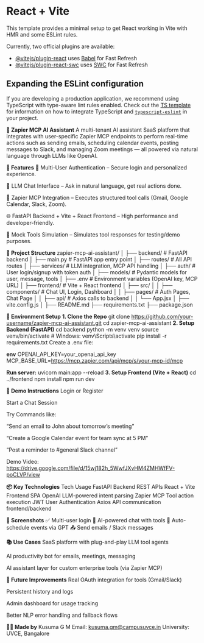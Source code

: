# React + Vite

This template provides a minimal setup to get React working in Vite with HMR and some ESLint rules.

Currently, two official plugins are available:

- [@vitejs/plugin-react](https://github.com/vitejs/vite-plugin-react/blob/main/packages/plugin-react) uses [Babel](https://babeljs.io/) for Fast Refresh
- [@vitejs/plugin-react-swc](https://github.com/vitejs/vite-plugin-react/blob/main/packages/plugin-react-swc) uses [SWC](https://swc.rs/) for Fast Refresh

## Expanding the ESLint configuration

If you are developing a production application, we recommend using TypeScript with type-aware lint rules enabled. Check out the [TS template](https://github.com/vitejs/vite/tree/main/packages/create-vite/template-react-ts) for information on how to integrate TypeScript and [`typescript-eslint`](https://typescript-eslint.io) in your project.

**🚀 Zapier MCP AI Assistant**
A multi-tenant AI assistant SaaS platform that integrates with user-specific Zapier MCP endpoints to perform real-time actions such as sending emails, scheduling calendar events, posting messages to Slack, and managing Zoom meetings — all powered via natural language through LLMs like OpenAI.

**🧠 Features**
🔐 Multi-User Authentication – Secure login and personalized experience.

🤖 LLM Chat Interface – Ask in natural language, get real actions done.

🔌 Zapier MCP Integration – Executes structured tool calls (Gmail, Google Calendar, Slack, Zoom).

🌐 FastAPI Backend + Vite + React Frontend – High performance and developer-friendly.

🧪 Mock Tools Simulation – Simulates tool responses for testing/demo purposes.

**📁 Project Structure**
zapier-mcp-ai-assistant/
│
├── backend/                    # FastAPI backend
│   ├── main.py                 # FastAPI app entry point
│   ├── routes/                 # All API routes
│   ├── services/               # LLM integration, MCP API handling
│   ├── auth/                   # User login/signup with token auth
│   ├── models/                 # Pydantic models for user, message, tools
│   ├── .env                    # Environment variables (OpenAI key, MCP URL)
│
├── frontend/                   # Vite + React frontend
│   ├── src/
│   │   ├── components/         # Chat UI, Login, Dashboard
│   │   ├── pages/              # Auth Pages, Chat Page
│   │   ├── api/                # Axios calls to backend
│   │   └── App.jsx
│   ├── vite.config.js
│
├── README.md
├── requirements.txt
├── package.json

**🔧 Environment Setup**
**1. Clone the Repo**
git clone https://github.com/your-username/zapier-mcp-ai-assistant.git
cd zapier-mcp-ai-assistant
**2. Setup Backend (FastAPI)**
cd backend
python -m venv venv
source venv/bin/activate  # Windows: venv\Scripts\activate
pip install -r requirements.txt
Create a .env file:

**env**
OPENAI_API_KEY=your_openai_api_key
MCP_BASE_URL=https://mcp.zapier.com/api/mcp/s/your-mcp-id/mcp

**Run server:**
uvicorn main:app --reload
**3. Setup Frontend (Vite + React)**
cd ../frontend
npm install
npm run dev

**🧪 Demo Instructions**
Login or Register

Start a Chat Session

Try Commands like:

“Send an email to John about tomorrow’s meeting”

“Create a Google Calendar event for team sync at 5 PM”

“Post a reminder to #general Slack channel”

Demo Video: https://drive.google.com/file/d/15wj182h_5WwfJXvHM4ZMHWfFV-poCLVP/view

**📦 Key Technologies**
Tech	Usage
FastAPI	Backend REST APIs
React + Vite	Frontend SPA
OpenAI	LLM-powered intent parsing
Zapier MCP	Tool action execution
JWT	User Authentication
Axios	API communication frontend/backend

**📸 Screenshots**
✅ Multi-user login
💬 AI-powered chat with tools
📅 Auto-schedule events via GPT
📤 Send emails / Slack messages

**📚 Use Cases**
SaaS platform with plug-and-play LLM tool agents

AI productivity bot for emails, meetings, messaging

AI assistant layer for custom enterprise tools (via Zapier MCP)

**🚀 Future Improvements**
Real OAuth integration for tools (Gmail/Slack)

Persistent history and logs

Admin dashboard for usage tracking

Better NLP error handling and fallback flows

**🙋‍♀️ Made by**
Kusuma G M
Email: kusuma.gm@campusuvce.in
University: UVCE, Bangalore

